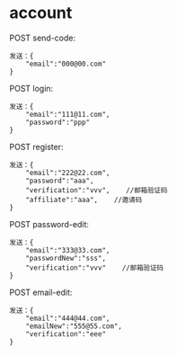 # account

POST send-code:

```text
发送：{
    "email":"000@00.com"
}
```

POST login:

```text
发送：{
    "email":"111@11.com",
    "password":"ppp"
}
```

POST register:

```text
发送：{
    "email":"222@22.com",
    "password":"aaa",
    "verification":"vvv",    //邮箱验证码
    "affiliate":"aaa",    //邀请码
}
```

POST password-edit:

```text
发送：{
    "email":"333@33.com",
    "passwordNew":"sss",
    "verification":"vvv"    //邮箱验证码
}
```

POST email-edit:

```text
发送：{
    "email":"444@44.com",
    "emailNew":"555@55.com",
    "verification":"eee"
}
```

